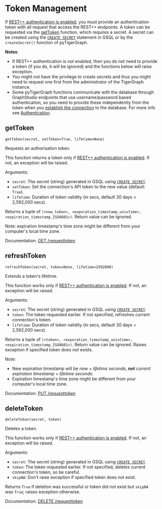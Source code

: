 # Token Management

If [REST++ authentication is enabled](https://docs.tigergraph.com/admin/admin-guide/user-access-management/user-privileges-and-authentication#rest-authentication), you must provide an authentication token with all request that access the REST++ endpoints. A token can be requested via the [getToken](#gettoken) function, which requires a secret. A secret can be created using the [`CREATE SECRET`](https://docs.tigergraph.com/admin/admin-guide/user-access-management/user-privileges-and-authentication#managing-credentials) statement in GSQL or by the `createSecret()` function of pyTigerGraph.

**Notes**:
- If REST++ authentication is _not_ enabled, then you do not need to provide a token (if you do, it will be ignored) and the functions below will raise exception.
- You might not have the privilege to create secrets and thus you might need to request one first from the administrator of the TigerGraph instance.
- Some pyTigerGraph functions communicate with the database through GraphStudio endpoints that use username/password based authentication, so you need to provide these independently from the token when you [establish the connection](GettingStarted.md) to the database. For more info see [Authentication](Auth.md).

## getToken
`getToken(secret, setToken=True, lifetime=None)`

Requests an authorisation token.

This function returns a token only if [REST++ authentication is enabled](https://docs.tigergraph.com/admin/admin-guide/user-access-management/user-privileges-and-authentication#rest-authentication).
If not, an exception will be raised.

Arguments:
- `secret`: The secret (string) generated in GSQL using [`CREATE SECRET`](https://docs.tigergraph.com/admin/admin-guide/user-access-management/user-privileges-and-authentication#managing-credentials).
- `setToken`: Set the connection's API token to the new value (default: `True`).
- `lifetime`: Duration of token validity (in secs, default 30 days = 2,592,000 secs).

Returns a tuple of `(<new_token>, <exporation_timestamp_unixtime>, <expiration_timestamp_ISO8601>)`. Return value can be ignored.

Note: expiration timestamp's time zone might be different from your computer's local time zone.

Documentation: [GET /requesttoken](https://docs.tigergraph.com/dev/restpp-api/restpp-requests#requesting-a-token-with-get-requesttoken)

## refreshToken
`refreshToken(secret, token=None, lifetime=2592000)`

Extends a token's lifetime.

This function works only if [REST++ authentication is enabled](https://docs.tigergraph.com/admin/admin-guide/user-access-management/user-privileges-and-authentication#rest-authentication).
If not, an exception will be raised.

Arguments:
- `secret`: The secret (string) generated in GSQL using [`CREATE SECRET`](https://docs.tigergraph.com/admin/admin-guide/user-access-management/user-privileges-and-authentication#managing-credentials).
- `token`: The token requested earlier. If not specified, refreshes current connection's token.
- `lifetime`: Duration of token validity (in secs, default 30 days = 2,592,000 secs).

Returns a tuple of `(<token>, <exporation_timestamp_unixtime>, <expiration_timestamp_ISO8601>)`. Return value can be ignored.
Raises exception if specified token does not exists.

Note:
- New expiration timestamp will be _now + lifetime seconds_, **not** _current expiration timestamp + lifetime seconds_.
- Expiration timestamp's time zone might be different from your computer's local time zone.

Documentation: [PUT /requesttoken](https://docs.tigergraph.com/dev/restpp-api/restpp-requests#refreshing-tokens)

## deleteToken
`deleteToken(secret, token)`

Deletes a token.

This function works only if [REST++ authentication is enabled](https://docs.tigergraph.com/admin/admin-guide/user-access-management/user-privileges-and-authentication#rest-authentication).
If not, an exception will be raised.

Arguments:
- `secret`: The secret (string) generated in GSQL using [`CREATE SECRET`](https://docs.tigergraph.com/admin/admin-guide/user-access-management/user-privileges-and-authentication#managing-credentials).
- `token`: The token requested earlier. If not specified, deletes current connection's token, so be careful.
- `skipNA`: Don't raise exception if specified token does not exist.

Returns `True` if deletion was successful or token did not exist but `skipNA` was `True`; raises exception otherwise.

Documentation: [DELETE /requesttoken](https://docs.tigergraph.com/dev/restpp-api/restpp-requests#deleting-tokens)
